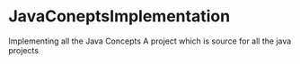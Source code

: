 # JavaConeptsImplementation
Implementing all the Java Concepts
A project which is source for all the java projects
